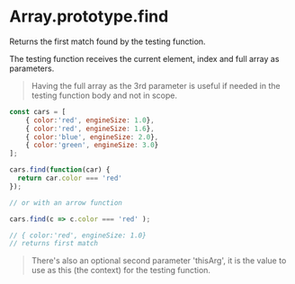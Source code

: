 # Array.prototype.find

Returns the first match found by the testing function.

The testing function receives the current element, index and full array as parameters.

> Having the full array as the 3rd parameter is useful if needed in the testing function body and not in scope.

```javascript
const cars = [
    { color:'red', engineSize: 1.0},
    { color:'red', engineSize: 1.6},
    { color:'blue', engineSize: 2.0},
    { color:'green', engineSize: 3.0}
];

cars.find(function(car) {
  return car.color === 'red'
});

// or with an arrow function

cars.find(c => c.color === 'red' );

// { color:'red', engineSize: 1.0}
// returns first match
```

> There's also an optional second parameter 'thisArg', it is the value to use as this (the context) for the testing function.

